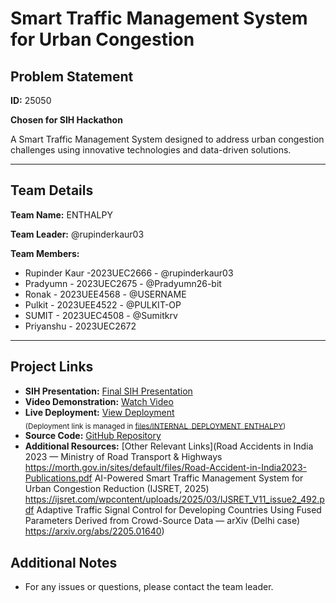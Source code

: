 # Smart Traffic Management System for Urban Congestion

## Problem Statement
**ID:** 25050

**Chosen for SIH Hackathon**

A Smart Traffic Management System designed to address urban congestion challenges using innovative technologies and data-driven solutions.

---

## Team Details

**Team Name:** ENTHALPY

**Team Leader:** @rupinderkaur03

**Team Members:**

- Rupinder Kaur -2023UEC2666 - @rupinderkaur03
- Pradyumn - 2023UEC2675 - @Pradyumn26-bit
- Ronak - 2023UEE4568 - @USERNAME
- Pulkit - 2023UEE4522 - @PULKIT-OP
- SUMIT - 2023UEC4508 - @Sumitkrv
- Priyanshu - 2023UEC2672 


---

## Project Links

- **SIH Presentation:** [Final SIH Presentation](https://github.com/Pragylucky/SIH/blob/main/files/INTERNAL_PPT_ENTHALPY.pdf.pdf)
- **Video Demonstration:** [Watch Video](https://www.youtube.com/watch?v=X4tlvvBoalc)
- **Live Deployment:** [View Deployment](https://verdant-klepon-a9ab63.netlify.app/)  
  <sub>(Deployment link is managed in [files/INTERNAL_DEPLOYMENT_ENTHALPY](./files/INTERNAL_DEPLOYMENT_ENTHALPY))</sub>
- **Source Code:** [GitHub Repository](https://github.com/Pragylucky/SIH)
- **Additional Resources:** [Other Relevant Links](Road Accidents in India 2023 — Ministry of Road Transport & Highways https://morth.gov.in/sites/default/files/Road-Accident-in-India2023-Publications.pdf AI-Powered Smart Traffic Management System for Urban Congestion Reduction (IJSRET, 2025) https://ijsret.com/wpcontent/uploads/2025/03/IJSRET_V11_issue2_492.pdf Adaptive Traffic Signal Control for Developing Countries Using Fused Parameters Derived from Crowd-Source Data — arXiv (Delhi case) https://arxiv.org/abs/2205.01640)

## Additional Notes

- For any issues or questions, please contact the team leader.
